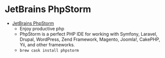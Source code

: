 # JetBrains PhpStorm
- [JetBrains PhpStorm](https://www.jetbrains.com/phpstorm/)
  -   Enjoy  productive php
  - PhpStorm is a perfect PHP IDE for working with Symfony, Laravel, Drupal, WordPress, Zend Framework, Magento, Joomla!, CakePHP, Yii, and other frameworks.
  - `brew cask install phpstorm`
